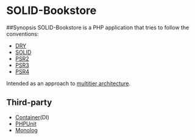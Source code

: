 # SOLID-Bookstore
##Synopsis
SOLID-Bookstore is a PHP application that tries to follow the conventions:

- [DRY](https://en.wikipedia.org/wiki/Don%27t_repeat_yourself)
- [SOLID](https://en.wikipedia.org/wiki/SOLID_(object-oriented_design))
- [PSR2](https://github.com/php-fig/fig-standards/blob/master/accepted/PSR-2-coding-style-guide.md)
- [PSR3](https://github.com/php-fig/fig-standards/blob/master/accepted/PSR-3-logger-interface.md)
- [PSR4](http://www.php-fig.org/psr/psr-4/)

Intended as an approach to [multitier architecture](https://en.wikipedia.org/wiki/Multitier_architecture).

## Third-party
- [Container](http://container.thephpleague.com/)(DI)
- [PHPUnit](https://phpunit.de/)
- [Monolog](https://github.com/Seldaek/monolog)

